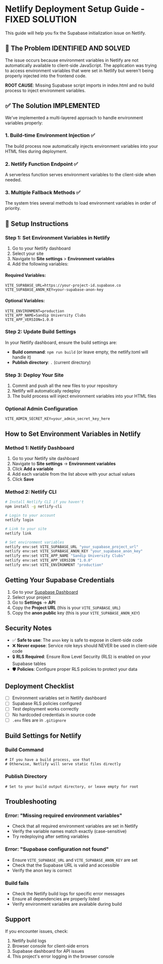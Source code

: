 # Netlify Deployment Setup Guide - FIXED SOLUTION

This guide will help you fix the Supabase initialization issue on Netlify.

## 🚨 The Problem IDENTIFIED AND SOLVED

The issue occurs because environment variables in Netlify are not automatically available to client-side JavaScript. The application was trying to access environment variables that were set in Netlify but weren't being properly injected into the frontend code.

**ROOT CAUSE**: Missing Supabase script imports in index.html and no build process to inject environment variables.

## ✅ The Solution IMPLEMENTED

We've implemented a multi-layered approach to handle environment variables properly:

### 1. Build-time Environment Injection ✅

The build process now automatically injects environment variables into your HTML files during deployment.

### 2. Netlify Function Endpoint ✅

A serverless function serves environment variables to the client-side when needed.

### 3. Multiple Fallback Methods ✅

The system tries several methods to load environment variables in order of priority.

## 🔧 Setup Instructions

### Step 1: Set Environment Variables in Netlify

1. Go to your Netlify dashboard
2. Select your site
3. Navigate to **Site settings** > **Environment variables**
4. Add the following variables:

#### Required Variables:
```
VITE_SUPABASE_URL=https://your-project-id.supabase.co
VITE_SUPABASE_ANON_KEY=your-supabase-anon-key
```

#### Optional Variables:
```
VITE_ENVIRONMENT=production
VITE_APP_NAME=Sandip University Clubs
VITE_APP_VERSION=1.0.0
```

### Step 2: Update Build Settings

In your Netlify dashboard, ensure the build settings are:

- **Build command**: `npm run build` (or leave empty, the netlify.toml will handle it)
- **Publish directory**: `.` (current directory)

### Step 3: Deploy Your Site

1. Commit and push all the new files to your repository
2. Netlify will automatically redeploy
3. The build process will inject environment variables into your HTML files

### Optional Admin Configuration
```
VITE_ADMIN_SECRET_KEY=your_admin_secret_key_here
```

## How to Set Environment Variables in Netlify

### Method 1: Netlify Dashboard
1. Go to your Netlify site dashboard
2. Navigate to **Site settings** → **Environment variables**
3. Click **Add a variable**
4. Add each variable from the list above with your actual values
5. Click **Save**

### Method 2: Netlify CLI
```bash
# Install Netlify CLI if you haven't
npm install -g netlify-cli

# Login to your account
netlify login

# Link to your site
netlify link

# Set environment variables
netlify env:set VITE_SUPABASE_URL "your_supabase_project_url"
netlify env:set VITE_SUPABASE_ANON_KEY "your_supabase_anon_key"
netlify env:set VITE_APP_NAME "Sandip University Clubs"
netlify env:set VITE_APP_VERSION "1.0.0"
netlify env:set VITE_ENVIRONMENT "production"
```

## Getting Your Supabase Credentials

1. Go to your [Supabase Dashboard](https://supabase.com/dashboard)
2. Select your project
3. Go to **Settings** → **API**
4. Copy the **Project URL** (this is your `VITE_SUPABASE_URL`)
5. Copy the **anon public** key (this is your `VITE_SUPABASE_ANON_KEY`)

## Security Notes

- ✅ **Safe to use**: The `anon` key is safe to expose in client-side code
- ❌ **Never expose**: Service role keys should NEVER be used in client-side code
- 🔒 **RLS Required**: Ensure Row Level Security (RLS) is enabled on your Supabase tables
- 🛡️ **Policies**: Configure proper RLS policies to protect your data

## Deployment Checklist

- [ ] Environment variables set in Netlify dashboard
- [ ] Supabase RLS policies configured
- [ ] Test deployment works correctly
- [ ] No hardcoded credentials in source code
- [ ] `.env` files are in `.gitignore`

## Build Settings for Netlify

### Build Command
```
# If you have a build process, use that
# Otherwise, Netlify will serve static files directly
```

### Publish Directory
```
# Set to your build output directory, or leave empty for root
```

## Troubleshooting

### Error: "Missing required environment variables"
- Check that all required environment variables are set in Netlify
- Verify the variable names match exactly (case-sensitive)
- Try redeploying after setting variables

### Error: "Supabase configuration not found"
- Ensure `VITE_SUPABASE_URL` and `VITE_SUPABASE_ANON_KEY` are set
- Check that the Supabase URL is valid and accessible
- Verify the anon key is correct

### Build fails
- Check the Netlify build logs for specific error messages
- Ensure all dependencies are properly listed
- Verify environment variables are available during build

## Support

If you encounter issues, check:
1. Netlify build logs
2. Browser console for client-side errors
3. Supabase dashboard for API issues
4. This project's error logging in the browser console
